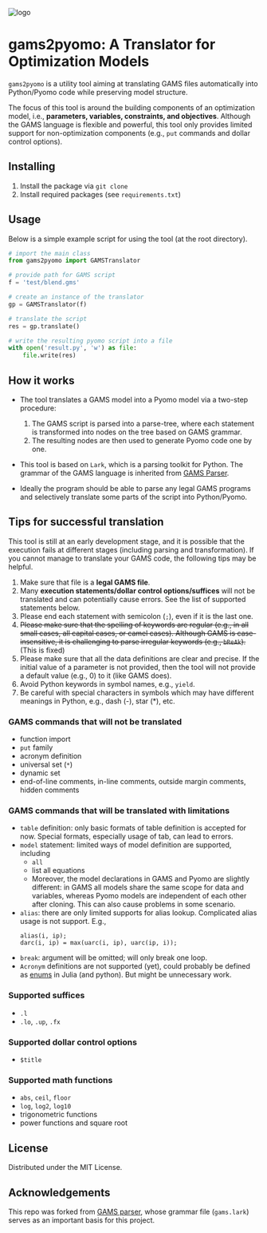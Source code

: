 ![logo](logo.png)

# gams2pyomo: A Translator for Optimization Models

`gams2pyomo` is a utility tool aiming at translating GAMS files
automatically into Python/Pyomo code while preserving model structure.

The focus of this tool is around the building components of an optimization
model, i.e., **parameters, variables, constraints, and objectives**.
Although the GAMS language is flexible and powerful, this tool only provides
limited support for non-optimization components (e.g., `put` commands and dollar
control options).

## Installing

1. Install the package via `git clone`
2. Install required packages (see `requirements.txt`)

## Usage

Below is a simple example script for using the tool (at the root directory).
```python
# import the main class
from gams2pyomo import GAMSTranslator

# provide path for GAMS script
f = 'test/blend.gms'

# create an instance of the translator
gp = GAMSTranslator(f)

# translate the script
res = gp.translate()

# write the resulting pyomo script into a file
with open('result.py', 'w') as file:
    file.write(res)
```

## How it works
- The tool translates a GAMS model into a Pyomo model via a two-step procedure:

  1. The GAMS script is parsed into a parse-tree, where each statement is
  transformed into nodes on the tree based on GAMS grammar.
  2. The resulting nodes are then used to generate Pyomo code one by one.
- This tool is based on `Lark`, which is a parsing toolkit for Python.
The grammar of the GAMS language is inherited from [GAMS Parser](https://github.com/anderson-optimization/gams-parser).
- Ideally the program should be able to parse any legal GAMS programs and
selectively translate some parts of the script into Python/Pyomo.

## Tips for successful translation

This tool is still at an early development stage, and it is possible that the
execution fails at different stages (including parsing and transformation).
If you cannot manage to translate your GAMS code, the following tips may
be helpful.

1. Make sure that file is a **legal GAMS file**.
2. Many **execution statements/dollar control options/suffices** will not be
translated and can potentially cause errors. See the list of supported
statements below.
3. Please end each statement with semicolon (`;`), even if it is the last one.
4. ~~Please make sure that the spelling of keywords are regular (e.g., in all
small cases, all capital cases, or camel cases).
Although GAMS is case-insensitive, it is challenging to parse irregular keywords
(e.g., `bReAk`).~~ (This is fixed)
5. Please make sure that all the data definitions are clear and precise.
If the initial value of a parameter is not provided, then the tool will not
provide a default value (e.g., 0) to it (like GAMS does).
6. Avoid Python keywords in symbol names, e.g., `yield`.
7. Be careful with special characters in symbols which may have different
meanings in Python, e.g., dash (-), star (*), etc.

### GAMS commands that will not be translated
- function import
- `put` family
- acronym definition
- universal set (`*`)
- dynamic set
- end-of-line comments, in-line comments, outside margin comments, hidden comments

### GAMS commands that will be translated with limitations
- `table` definition: only basic formats of table definition is accepted for
now. Special formats, especially usage of tab, can lead to errors.
- `model` statement: limited ways of model definition are supported, including
  - `all`
  - list all equations
  - Moreover, the model declarations in GAMS and Pyomo are slightly
  different: in GAMS all models share the same scope for data and variables,
  whereas Pyomo models are independent of each other after cloning.
  This can also cause problems in some scenario.
- `alias`: there are only limited supports for alias lookup.
Complicated alias usage is not support. E.g.,
  ```gams
  alias(i, ip);
  darc(i, ip) = max(uarc(i, ip), uarc(ip, i));
  ```
- `break`: argument will be omitted; will only break one loop.
- `Acronym` definitions are not supported (yet), could probably be defined as [enums](https://stackoverflow.com/questions/32864635/different-ways-to-declare-enum-datatype-in-julia-lang) in Julia (and python). But might be unnecessary work.

### Supported suffices
- `.l`
- `.lo`, `.up`, `.fx`
### Supported dollar control options
- `$title`

### Supported math functions
- `abs`, `ceil`, `floor`
- `log`, `log2`, `log10`
- trigonometric functions
- power functions and square root

## License
Distributed under the MIT License.

## Acknowledgements
This repo was forked from [GAMS parser](https://github.com/anderson-optimization/gams-parser),
whose grammar file (`gams.lark`) serves as an important basis for this project.
